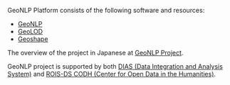GeoNLP Platform consists of the following software and resources:

- [GeoNLP](https://geonlp.ex.nii.ac.jp/)
- [GeoLOD](https://geolod.ex.nii.ac.jp/)
- [Geoshape](https://geoshape.ex.nii.ac.jp/)

The overview of the project in Japanese at [GeoNLP Project](http://agora.ex.nii.ac.jp/GeoNLP/).

GeoNLP project is supported by both [DIAS (Data Integration and Analysis System)](https://dias.ex.nii.ac.jp/) and [ROIS-DS CODH (Center for Open Data in the Humanities)](http://codh.rois.ac.jp/).
